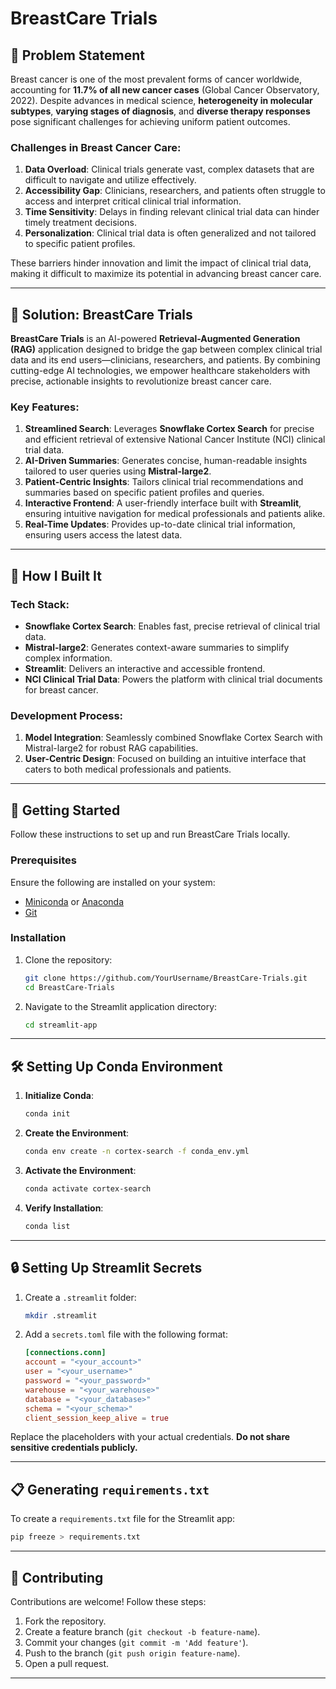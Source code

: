 # BreastCare Trials

## 📖 Problem Statement

Breast cancer is one of the most prevalent forms of cancer worldwide, accounting for **11.7% of all new cancer cases** (Global Cancer Observatory, 2022). Despite advances in medical science, **heterogeneity in molecular subtypes**, **varying stages of diagnosis**, and **diverse therapy responses** pose significant challenges for achieving uniform patient outcomes.

### Challenges in Breast Cancer Care:
1. **Data Overload**: Clinical trials generate vast, complex datasets that are difficult to navigate and utilize effectively.
2. **Accessibility Gap**: Clinicians, researchers, and patients often struggle to access and interpret critical clinical trial information.
3. **Time Sensitivity**: Delays in finding relevant clinical trial data can hinder timely treatment decisions.
4. **Personalization**: Clinical trial data is often generalized and not tailored to specific patient profiles.

These barriers hinder innovation and limit the impact of clinical trial data, making it difficult to maximize its potential in advancing breast cancer care.

---

## 🌟 Solution: BreastCare Trials

**BreastCare Trials** is an AI-powered **Retrieval-Augmented Generation (RAG)** application designed to bridge the gap between complex clinical trial data and its end users—clinicians, researchers, and patients. By combining cutting-edge AI technologies, we empower healthcare stakeholders with precise, actionable insights to revolutionize breast cancer care.

### Key Features:
1. **Streamlined Search**: Leverages **Snowflake Cortex Search** for precise and efficient retrieval of extensive National Cancer Institute (NCI) clinical trial data.
2. **AI-Driven Summaries**: Generates concise, human-readable insights tailored to user queries using **Mistral-large2**.
3. **Patient-Centric Insights**: Tailors clinical trial recommendations and summaries based on specific patient profiles and queries.
4. **Interactive Frontend**: A user-friendly interface built with **Streamlit**, ensuring intuitive navigation for medical professionals and patients alike.
5. **Real-Time Updates**: Provides up-to-date clinical trial information, ensuring users access the latest data.

---

## 🔨 How I Built It

### Tech Stack:
- **Snowflake Cortex Search**: Enables fast, precise retrieval of clinical trial data.
- **Mistral-large2**: Generates context-aware summaries to simplify complex information.
- **Streamlit**: Delivers an interactive and accessible frontend.
- **NCI Clinical Trial Data**: Powers the platform with clinical trial documents for breast cancer.

### Development Process:
1. **Model Integration**: Seamlessly combined Snowflake Cortex Search with Mistral-large2 for robust RAG capabilities.
2. **User-Centric Design**: Focused on building an intuitive interface that caters to both medical professionals and patients.

---

## 🚀 Getting Started

Follow these instructions to set up and run BreastCare Trials locally.

### Prerequisites

Ensure the following are installed on your system:
- [Miniconda](https://docs.conda.io/en/latest/miniconda.html) or [Anaconda](https://www.anaconda.com/)
- [Git](https://git-scm.com/)

### Installation

1. Clone the repository:
   ```bash
   git clone https://github.com/YourUsername/BreastCare-Trials.git
   cd BreastCare-Trials
   ```

2. Navigate to the Streamlit application directory:
   ```bash
   cd streamlit-app
   ```

---

## 🛠 Setting Up Conda Environment

1. **Initialize Conda**:
   ```bash
   conda init
   ```

2. **Create the Environment**:
   ```bash
   conda env create -n cortex-search -f conda_env.yml
   ```

3. **Activate the Environment**:
   ```bash
   conda activate cortex-search
   ```

4. **Verify Installation**:
   ```bash
   conda list
   ```

---

## 🔒 Setting Up Streamlit Secrets

1. Create a `.streamlit` folder:
   ```bash
   mkdir .streamlit
   ```

2. Add a `secrets.toml` file with the following format:
   ```toml
   [connections.conn]
   account = "<your_account>"
   user = "<your_username>"
   password = "<your_password>"
   warehouse = "<your_warehouse>"
   database = "<your_database>"
   schema = "<your_schema>"
   client_session_keep_alive = true
   ```

Replace the placeholders with your actual credentials. **Do not share sensitive credentials publicly.**

---

## 📋 Generating `requirements.txt`

To create a `requirements.txt` file for the Streamlit app:
```bash
pip freeze > requirements.txt
```

---

## 🤝 Contributing

Contributions are welcome! Follow these steps:
1. Fork the repository.
2. Create a feature branch (`git checkout -b feature-name`).
3. Commit your changes (`git commit -m 'Add feature'`).
4. Push to the branch (`git push origin feature-name`).
5. Open a pull request.

---

